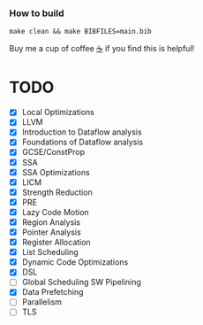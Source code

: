 
### How to build

```
make clean && make BIBFILES=main.bib
```


Buy me a cup of coffee [☕️](https://user-images.githubusercontent.com/45984215/202376581-4837a283-4812-4063-82bc-cc9c3101d3a5.jpg) if you find this is helpful! 




# TODO

- [X] Local Optimizations
- [X] LLVM
- [X] Introduction to Dataflow analysis
- [X] Foundations of Dataflow analysis
- [X] GCSE/ConstProp
- [X] SSA
- [X] SSA Optimizations 
- [X] LICM
- [X] Strength Reduction
- [X] PRE
- [X] Lazy Code Motion
- [X] Region Analysis
- [X] Pointer Analysis
- [X] Register Allocation
- [X] List Scheduling
- [X] Dynamic Code Optimizations
- [X] DSL
- [ ] Global Scheduling SW Pipelining
- [X] Data Prefetching
- [ ] Parallelism
- [ ] TLS
